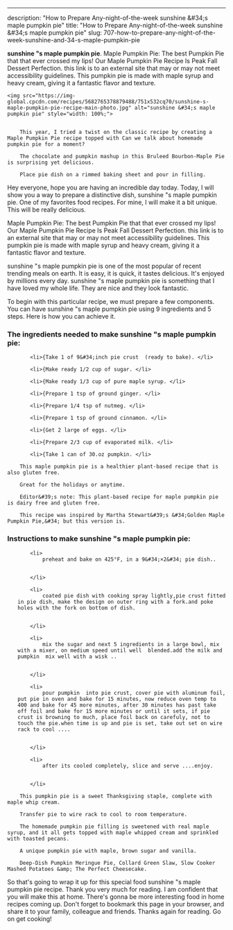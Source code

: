 ---
description: "How to Prepare Any-night-of-the-week sunshine &amp;#34;s maple pumpkin pie"
title: "How to Prepare Any-night-of-the-week sunshine &amp;#34;s maple pumpkin pie"
slug: 707-how-to-prepare-any-night-of-the-week-sunshine-and-34-s-maple-pumpkin-pie

<p>
	<strong>sunshine &#34;s maple pumpkin pie</strong>. 
	Maple Pumpkin Pie: The best Pumpkin Pie that that ever crossed my lips! Our Maple Pumpkin Pie Recipe Is Peak Fall Dessert Perfection. this link is to an external site that may or may not meet accessibility guidelines. This pumpkin pie is made with maple syrup and heavy cream, giving it a fantastic flavor and texture.
</p>
<p>
	
	<img src="https://img-global.cpcdn.com/recipes/5682765378879488/751x532cq70/sunshine-s-maple-pumpkin-pie-recipe-main-photo.jpg" alt="sunshine &#34;s maple pumpkin pie" style="width: 100%;">
	
	
		This year, I tried a twist on the classic recipe by creating a Maple Pumpkin Pie recipe topped with Can we talk about homemade pumpkin pie for a moment?
	
		The chocolate and pumpkin mashup in this Bruleed Bourbon-Maple Pie is surprising yet delicious.
	
		Place pie dish on a rimmed baking sheet and pour in filling.
	
</p>
<p>
	Hey everyone, hope you are having an incredible day today. Today, I will show you a way to prepare a distinctive dish, sunshine &#34;s maple pumpkin pie. One of my favorites food recipes. For mine, I will make it a bit unique. This will be really delicious.
</p>
	
<p>
	Maple Pumpkin Pie: The best Pumpkin Pie that that ever crossed my lips! Our Maple Pumpkin Pie Recipe Is Peak Fall Dessert Perfection. this link is to an external site that may or may not meet accessibility guidelines. This pumpkin pie is made with maple syrup and heavy cream, giving it a fantastic flavor and texture.
</p>
<p>
	sunshine &#34;s maple pumpkin pie is one of the most popular of recent trending meals on earth. It is easy, it is quick, it tastes delicious. It's enjoyed by millions every day. sunshine &#34;s maple pumpkin pie is something that I have loved my whole life. They are nice and they look fantastic.
</p>

<p>
To begin with this particular recipe, we must prepare a few components. You can have sunshine &#34;s maple pumpkin pie using 9 ingredients and 5 steps. Here is how you can achieve it.
</p>

<h3>The ingredients needed to make sunshine &#34;s maple pumpkin pie:</h3>

<ol>
	
		<li>{Take 1 of 9&#34;inch pie crust  (ready to bake). </li>
	
		<li>{Make ready 1/2 cup of sugar. </li>
	
		<li>{Make ready 1/3 cup of pure maple syrup. </li>
	
		<li>{Prepare 1 tsp of ground ginger. </li>
	
		<li>{Prepare 1/4 tsp of nutmeg. </li>
	
		<li>{Prepare 1 tsp of ground cinnamon. </li>
	
		<li>{Get 2 large of eggs. </li>
	
		<li>{Prepare 2/3 cup of evaporated milk. </li>
	
		<li>{Take 1 can of 30.oz pumpkin. </li>
	
</ol>
<p>
	
		This maple pumpkin pie is a healthier plant-based recipe that is also gluten free.
	
		Great for the holidays or anytime.
	
		Editor&#39;s note: This plant-based recipe for maple pumpkin pie is dairy free and gluten free.
	
		This recipe was inspired by Martha Stewart&#39;s &#34;Golden Maple Pumpkin Pie,&#34; but this version is.
	
</p>

<h3>Instructions to make sunshine &#34;s maple pumpkin pie:</h3>

<ol>
	
		<li>
			preheat and bake on 425°F, in a 9&#34;×2&#34; pie dish..
			
			
		</li>
	
		<li>
			coated pie dish with cooking spray lightly,pie crust fitted in pie dish, make the design on outer ring with a fork.and poke holes with the fork on bottom of dish.
			
			
		</li>
	
		<li>
			mix the sugar and next 5 ingredients in a large bowl, mix with a mixer, on medium speed until well  blended.add the milk and pumpkin  mix well with a wisk ..
			
			
		</li>
	
		<li>
			pour pumpkin  into pie crust, cover pie with aluminum foil, put pie in oven and bake for 15 minutes, now reduce oven temp to 400 and bake for 45 more minutes, after 30 minutes has past take off foil and bake for 15 more minutes or until it sets, if pie crust is browning to much, place foil back on carefuly, not to touch the pie.when time is up and pie is set, take out set on wire rack to cool ....
			
			
		</li>
	
		<li>
			after its cooled completely, slice and serve ....enjoy.
			
			
		</li>
	
</ol>

<p>
	
		This pumpkin pie is a sweet Thanksgiving staple, complete with maple whip cream.
	
		Transfer pie to wire rack to cool to room temperature.
	
		The homemade pumpkin pie filling is sweetened with real maple syrup, and it all gets topped with maple whipped cream and sprinkled with toasted pecans.
	
		A unique pumpkin pie with maple, brown sugar and vanilla.
	
		Deep-Dish Pumpkin Meringue Pie, Collard Green Slaw, Slow Cooker Mashed Potatoes &amp; The Perfect Cheesecake.
	
</p>

<p>
	So that's going to wrap it up for this special food sunshine &#34;s maple pumpkin pie recipe. Thank you very much for reading. I am confident that you will make this at home. There's gonna be more interesting food in home recipes coming up. Don't forget to bookmark this page in your browser, and share it to your family, colleague and friends. Thanks again for reading. Go on get cooking!
</p>
